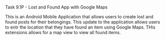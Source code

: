 Task 9.1P - Lost and Found App with Google Maps

This is an Android Mobile Application that allows users to create lost and found posts for their belongings. This update to the application allows users to entr the location that they have found an item using Google Maps. THis extensions allows for a map view to view all found items.
